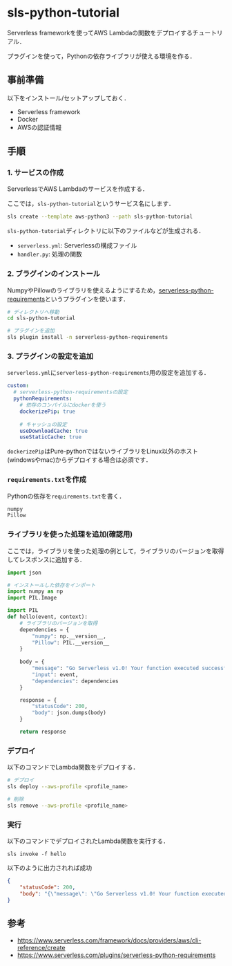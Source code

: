 # sls-python-tutorial
Serverless frameworkを使ってAWS Lambdaの関数をデプロイするチュートリアル．

プラグインを使って，Pythonの依存ライブラリが使える環境を作る．



## 事前準備
以下をインストール/セットアップしておく．
- Serverless framework
- Docker
- AWSの認証情報


## 手順
### 1. サービスの作成

ServerlessでAWS Lambdaのサービスを作成する．

ここでは，`sls-python-tutorial`というサービス名にします．

```bash
sls create --template aws-python3 --path sls-python-tutorial
```

`sls-python-tutorial`ディレクトリに以下のファイルなどが生成される．
- `serverless.yml`: Serverlessの構成ファイル
- `handler.py`: 処理の関数


### 2. ブラグインのインストール
NumpyやPillowのライブラリを使えるようにするため，[serverless-python-requirements](https://www.serverless.com/plugins/serverless-python-requirements)というプラグインを使います．


```bash
# ディレクトリへ移動
cd sls-python-tutorial

# プラグインを追加
sls plugin install -n serverless-python-requirements
```

### 3. プラグインの設定を追加
`serverless.yml`に`serverless-python-requirements`用の設定を追加する．

```yml
custom:
  # serverless-python-requirementsの設定
  pythonRequirements:
    # 依存のコンパイルにdockerを使う
    dockerizePip: true
    
    # キャッシュの設定
    useDownloadCache: true
    useStaticCache: true
```

`dockerizePip`はPure-pythonではないライブラリをLinux以外のホスト(windowsやmac)からデプロイする場合は必須です．


### `requirements.txt`を作成
Pythonの依存を`requirements.txt`を書く．
```txt
numpy
Pillow
```

### ライブラリを使った処理を追加(確認用)
ここでは，ライブラリを使った処理の例として，ライブラリのバージョンを取得してレスポンスに追加する．

```python
import json

# インストールした依存をインポート
import numpy as np
import PIL.Image

import PIL
def hello(event, context):
    # ライブラリのバージョンを取得
    dependencies = {
        "numpy": np.__version__,
        "Pillow": PIL.__version__
    }
    
    body = {
        "message": "Go Serverless v1.0! Your function executed successfully!",
        "input": event,
        "dependencies": dependencies
    }

    response = {
        "statusCode": 200,
        "body": json.dumps(body)
    }

    return response
```

### デプロイ
以下のコマンドでLambda関数をデプロイする．
```bash
# デプロイ
sls deploy --aws-profile <profile_name>

# 削除
sls remove --aws-profile <profile_name>
```

### 実行
以下のコマンドでデプロイされたLambda関数を実行する．
```
sls invoke -f hello
```

以下のように出力されれば成功
```json
{
    "statusCode": 200,
    "body": "{\"message\": \"Go Serverless v1.0! Your function executed successfully!\", \"input\": {}, \"dependencies\": {\"numpy\": \"1.22.3\", \"Pillow\": \"9.0.1\"}}"
}
```

## 参考
- https://www.serverless.com/framework/docs/providers/aws/cli-reference/create
- https://www.serverless.com/plugins/serverless-python-requirements